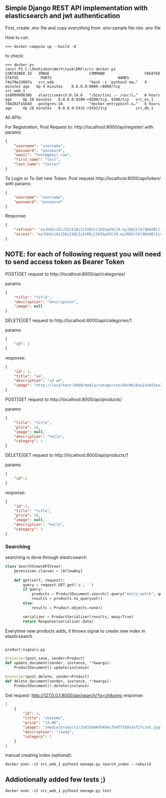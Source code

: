 ## Simple Django REST API implementation with elasticsearch and jwt authentication


First, create .env file and copy everything from .env-sample file into .env file


How to run:
```
>>> docker-compose up --build -d
```
to check:
```
>>> docker ps
(env) PS C:\Shohjahon\Work\task\DRF\src> docker ps
CONTAINER ID   IMAGE                  COMMAND                  CREATED         STATUS          PORTS                              NAMES
74e70e23097a   src_web                "bash -c 'python3 ma…"   4 minutes ago   Up 4 minutes    0.0.0.0:8000->8000/tcp             src_web_1
1e98090d630b   elasticsearch:8.14.0   "/bin/tini -- /usr/l…"   6 hours ago     Up 28 minutes   0.0.0.0:9200->9200/tcp, 9300/tcp   src_es_1
74d202fa5bdd   postgres:16            "docker-entrypoint.s…"   6 hours ago     Up 28 minutes   0.0.0.0:5432->5432/tcp             src_db_1
```



All APIs:


For Registration, Post Request to: http://localhost:8000/api/register/
with params:
```JSON
{
    "username": "username",
    "password": "password",
    "email": "test@gmail.com",
    "first_name": "test",
    "last_name": "tester"
}
```


To Login or To Get new Token: Post request http://localhost:8000/api/token/
with params:
```JSON
{
    "username": "username",
    "password": "password"
}
```

Response:
```JSON
{
    "refresh": "eyJhbGciOiJIUzI1NiIsInR5cCI6IkpXVCJ9.eyJ0b2tlbl90eXBlIjoicmVmcmVzaCIsImV4cCI6MTcyMjA4NDg5MywiaWF0IjoxNzIxOTk4NDkzLCJqdGkiOiIyZjU4YmM5MGI3YmY0MTc0OGE2ODEyYzQ1MGNjZTk3OSIsInVzZXJfaWQiOjN9.oMtiy2UhfT9jvOuECKfGnQuiHlAEshz1dq2jrQQilSw",
    "access": "eyJhbGciOiJIUzI1NiIsInR5cCI6IkpXVCJ9.eyJ0b2tlbl90eXBlIjoiYWNjZXNzIiwiZXhwIjoxNzIxOTk4NzkzLCJpYXQiOjE3MjE5OTg0OTMsImp0aSI6IjQzNGViNzhjMGI1ZjRjOWRhMWFkYjAwYjc3NTk4NjIzIiwidXNlcl9pZCI6M30.7l9tY96E4lmHJYaCEfO8eq3MI_OxHnAjXkrYe9lS7tg"
}
```

## NOTE: for each of following request you will need to send access token as Bearer Token

POST|GET request to http://localhost:8000/api/categories/

params:
```JSON
{
    "title": "title",
    "description": "description",
    "image": null
}
```

DELETE|GET request to http://localhost:8000/api/categories/1

params:
```JSON
{
    "id": 1
}
```

response:

```JSON
{
    "id": 1,
    "title": "aa",
    "description": "sd ad",
    "image": "http://localhost:8000/media/categories/64c06101e21e4d1ea234e2ade028d0a1.jpg"
}
```


POST|GET request to http://localhost:8000/api/products/

params:
```JSON
{
    "title": "title",
    "price": 10,
    "image": null,
    "description": "hello",
    "category": 1
}
```

DELETE|GET request to http://localhost:8000/api/products/1

params:
```JSON
{
    "id":1
}
```

response:
```JSON
{
    "id":1,
    "title": "title",
    "price": 10,
    "image": null,
    "description": "hello",
    "category": 1
}
```


### Searching
searching is done through elasticsearch

```python
class SearchView(APIView):
    permission_classes = [AllowAny]
    
    def get(self, request):
        query = request.GET.get('q', '')
        if query:
            products = ProductDocument.search().query("multi_match", query=query, fields=['title', 'description'])
            results = products.to_queryset()
        else:
            results = Product.objects.none()

        serializer = ProductSerializer(results, many=True)
        return Response(serializer.data)
```


Everytime new products adds, it throws signal to create new index in elasticsearch



```python

product/signals.py

@receiver(post_save, sender=Product)
def update_document(sender, instance, **kwargs):
    ProductDocument().update(instance)

@receiver(post_delete, sender=Product)
def delete_document(sender, instance, **kwargs):
    ProductDocument().delete(instance)

```



Get request: http://127.0.0.1:8000/api/search/?q=chikomo
response:

```JSON
[
    {
        "id": 1,
        "title": "chikomo",
        "price": "14.00",
        "image": "/media/products/15455bd605484cfb9ff550a3ef1fc1e5.jpg",
        "description": "1asdq",
        "category": 1
    }
]
```


manual creating index (optional):

```
docker exec -it src_web_1 python3 manage.py search_index --rebuild
```


## Addiotionally added few tests ;)

```
docker exec -it src_web_1 python3 manage.py test
```